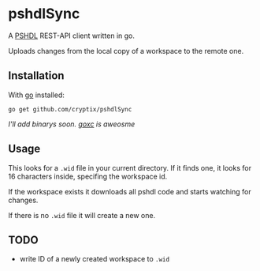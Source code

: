 # pshdlSync


A [PSHDL](http://pshdl.org) REST-API client written in go.

Uploads changes from the local copy of a workspace to the remote one.

## Installation
With [go](http://golang.org) installed:
```
go get github.com/cryptix/pshdlSync
```

_I'll add binarys soon. [goxc](https://github.com/laher/goxc) is aweosme_
## Usage

This looks for a `.wid` file in your current directory.
If it finds one, it looks for 16 characters inside, specifing the workspace id.

If the workspace exists it downloads all pshdl code and starts watching for changes.

If there is no `.wid` file it will create a new one.


## TODO
* write ID of a newly created workspace to `.wid`
